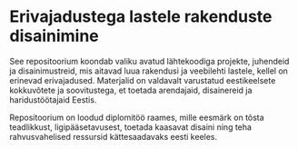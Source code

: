 # Erivajadustega lastele rakenduste disainimine

See repositoorium koondab valiku avatud lähtekoodiga projekte, juhendeid ja disainimustreid, mis aitavad luua rakendusi ja veebilehti lastele, kellel on erinevad erivajadused. Materjalid on valdavalt varustatud eestikeelsete kokkuvõtete ja soovitustega, et toetada arendajaid, disainereid ja haridustöötajaid Eestis.

Repositoorium on loodud diplomitöö raames, mille eesmärk on tõsta teadlikkust, ligipääsetavusest, toetada kaasavat disaini ning teha rahvusvahelised ressursid kättesaadavaks eesti keeles.
